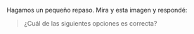Hagamos un pequeño repaso. Mira y esta imagen y respondé:


> ¿Cuál de las siguientes opciones es correcta?